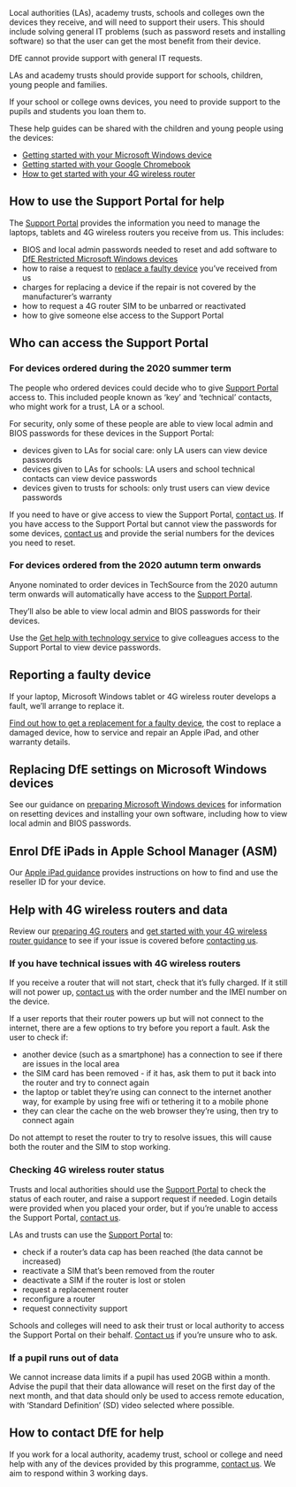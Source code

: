 Local authorities (LAs), academy trusts, schools and colleges own the devices they receive, and will need to support their users. This should include solving general IT problems (such as password resets and installing software) so that the user can get the most benefit from their device.

<div class="govuk-inset-text">
  DfE cannot provide support with general IT requests.
</div>

LAs and academy trusts should provide support for schools, children, young people and families.

If your school or college owns devices, you need to provide support to the pupils and students you loan them to.

These help guides can be shared with the children and young people using the devices:

* [Getting started with your Microsoft Windows device](/devices/getting-started-with-your-microsoft-windows-device)
* [Getting started with your Google Chromebook](/devices/getting-started-with-your-google-chromebook)
* [How to get started with your 4G wireless router](/devices/4g-user-guidance)


## How to use the Support Portal for help

The [Support Portal](https://computacenterprod.service-now.com/dfe) provides the information you need to manage the laptops, tablets and 4G wireless routers you receive from us. This includes:

* BIOS and local admin passwords needed to reset and add software to [DfE Restricted Microsoft Windows devices](/devices/preparing-microsoft-windows-laptops-and-tablets#preparing-laptops-and-tablets-ordered-with-dfe-settings-installed)
* how to raise a request to [replace a faulty device](/devices/replace-a-faulty-device) you’ve received from us
* charges for replacing a device if the repair is not covered by the manufacturer’s warranty
* how to request a 4G router SIM to be unbarred or reactivated
* how to give someone else access to the Support Portal


## Who can access the Support Portal

### For devices ordered during the 2020 summer term

The people who ordered devices could decide who to give [Support Portal](https://computacenterprod.service-now.com/dfe) access to. This included people known as ‘key’ and ‘technical’ contacts, who might work for a trust, LA or a school.

For security, only some of these people are able to view local admin and BIOS passwords for these devices in the Support Portal:

* devices given to LAs for social care: only LA users can view device passwords
* devices given to LAs for schools: LA users and school technical contacts can view device passwords
* devices given to trusts for schools: only trust users can view device passwords

If you need to have or give access to view the Support Portal, [contact us](/get-support). If you have access to the Support Portal but cannot view the passwords for some devices, [contact us](/get-support) and provide the serial numbers for the devices you need to reset.

### For devices ordered from the 2020 autumn term onwards

Anyone nominated to order devices in TechSource from the 2020 autumn term onwards will automatically have access to the [Support Portal](https://computacenterprod.service-now.com/dfe).

They’ll also be able to view local admin and BIOS passwords for their devices.

Use the [Get help with technology service](/sign-in) to give colleagues access to the Support Portal to view device passwords. 

## Reporting a faulty device

If your laptop, Microsoft Windows tablet or 4G wireless router develops a fault, we’ll arrange to replace it.

[Find out how to get a replacement for a faulty device](/devices/replace-a-faulty-device), the cost to replace a damaged device, how to service and repair an Apple iPad, and other warranty details.

## Replacing DfE settings on Microsoft Windows devices

See our guidance on [preparing Microsoft Windows devices](/devices/preparing-microsoft-windows-laptops-and-tablets) for information on resetting devices and installing your own software, including how to view local admin and BIOS passwords.

## Enrol DfE iPads in Apple School Manager (ASM) 

Our [Apple iPad guidance](/devices/preparing-ipads#enrol-dfe-ipads-in-asm-using-the-reseller-id) provides instructions on how to find and use the reseller ID for your device.

## Help with 4G wireless routers and data

Review our [preparing 4G routers](/devices/preparing-4g-wireless-routers) and [get started with your 4G wireless router guidance](/devices/4g-user-guidance) to see if your issue is covered before [contacting us](/get-support).

### If you have technical issues with 4G wireless routers

If you receive a router that will not start, check that it’s fully charged. If it still will not power up, [contact us](/get-support) with the order number and the IMEI number on the device.

If a user reports that their router powers up but will not connect to the internet, there are a few options to try before you report a fault. Ask the user to check if:

* another device (such as a smartphone) has a connection to see if there are issues in the local area
* the SIM card has been removed - if it has, ask them to put it back into the router and try to connect again
* the laptop or tablet they’re using can connect to the internet another way, for example by using free wifi or tethering it to a mobile phone
* they can clear the cache on the web browser they’re using, then try to connect again

<div class="govuk-inset-text">
  Do not attempt to reset the router to try to resolve issues, this will cause both the router and the SIM to stop working.
</div> 

### Checking 4G wireless router status

Trusts and local authorities should use the [Support Portal](https://computacenterprod.service-now.com/dfe) to check the status of each router, and raise a support request if needed. Login details were provided when you placed your order, but if you’re unable to access the Support Portal, [contact us](/get-support).

LAs and trusts can use the [Support Portal](https://computacenterprod.service-now.com/dfe) to:

* check if a router’s data cap has been reached (the data cannot be increased)
* reactivate a SIM that’s been removed from the router
* deactivate a SIM if the router is lost or stolen
* request a replacement router
* reconfigure a router
* request connectivity support

Schools and colleges will need to ask their trust or local authority to access the Support Portal on their behalf. [Contact us](/get-support) if you’re unsure who to ask.

### If a pupil runs out of data

We cannot increase data limits if a pupil has used 20GB within a month. Advise the pupil that their data allowance will reset on the first day of the next month, and that data should only be used to access remote education, with ‘Standard Definition’ (SD) video selected where possible.

## How to contact DfE for help

If you work for a local authority, academy trust, school or college and need help with any of the devices provided by this programme, [contact us](/get-support). We aim to respond within 3 working days.
